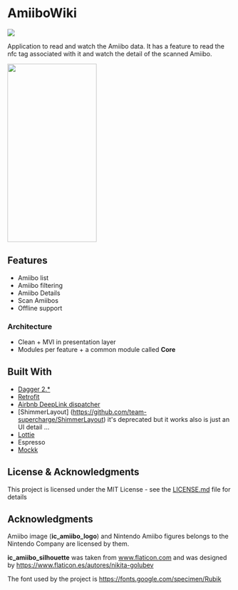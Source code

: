 # AmiiboWiki

[<img src="http://oscarg-teamcity.eu.ngrok.io.ngrok.io/app/rest/builds/aggregated/strob:(buildType:(project:(id:amiibo_wiki)))/statusIcon?guest=guest"/>](http://oscarg-teamcity.eu.ngrok.io.ngrok.io/project.html?projectId=amiibo_wiki&tab=projectOverview)

Application to read and watch the Amiibo data.  It has a feature to read the nfc tag associated with it and watch the detail of the scanned Amiibo. 

<img src="https://github.com/oscarg798/AmiiboWiki/blob/master/amiibo_demo.gif"  width="200" height="400"/>

## Features 

* Amiibo list
* Amiibo filtering
* Amiibo Details
* Scan Amiibos
* Offline support 

### Architecture

* Clean + MVI in presentation layer
* Modules per feature + a common module called **Core**

## Built With

* [Dagger 2.*](https://github.com/google/dagger)
* [Retrofit](https://github.com/square/retrofit)
* [Airbnb DeepLink dispatcher](https://github.com/airbnb/DeepLinkDispatch)
* [ShimmerLayout] (https://github.com/team-supercharge/ShimmerLayout) it's deprecated but it works also is just an UI detail ...
* [Lottie](https://lottiefiles.com/)
* Espresso 
* [Mockk](https://mockk.io/)

## License & Acknowledgments

This project is licensed under the MIT License - see the [LICENSE.md](LICENSE.md) file for details

## Acknowledgments

Amiibo image (**ic_amiibo_logo**) and  Nintendo Amiibo figures belongs to the Nintendo Company are licensed by them. 

**ic_amiibo_silhouette** was taken from www.flaticon.com and was designed by https://www.flaticon.es/autores/nikita-golubev

The font used by the project is https://fonts.google.com/specimen/Rubik 

